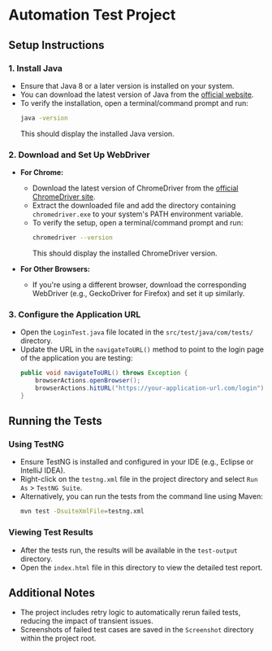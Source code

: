 
# **Automation Test Project**

## **Setup Instructions**

### **1. Install Java**
- Ensure that Java 8 or a later version is installed on your system.
- You can download the latest version of Java from the [official website](https://www.oracle.com/java/technologies/javase-jdk8-downloads.html).
- To verify the installation, open a terminal/command prompt and run:
  ```sh
  java -version
  ```
  This should display the installed Java version.

### **2. Download and Set Up WebDriver**
- **For Chrome:**
  - Download the latest version of ChromeDriver from the [official ChromeDriver site](https://sites.google.com/chromium.org/driver/).
  - Extract the downloaded file and add the directory containing `chromedriver.exe` to your system's PATH environment variable.
  - To verify the setup, open a terminal/command prompt and run:
    ```sh
    chromedriver --version
    ```
    This should display the installed ChromeDriver version.

- **For Other Browsers:**
  - If you're using a different browser, download the corresponding WebDriver (e.g., GeckoDriver for Firefox) and set it up similarly.

### **3. Configure the Application URL**
- Open the `LoginTest.java` file located in the `src/test/java/com/tests/` directory.
- Update the URL in the `navigateToURL()` method to point to the login page of the application you are testing:
  ```java
  public void navigateToURL() throws Exception {
      browserActions.openBrowser();
      browserActions.hitURL("https://your-application-url.com/login");
  }
  ```

## **Running the Tests**

### **Using TestNG**
- Ensure TestNG is installed and configured in your IDE (e.g., Eclipse or IntelliJ IDEA).
- Right-click on the `testng.xml` file in the project directory and select `Run As` > `TestNG Suite`.
- Alternatively, you can run the tests from the command line using Maven:
  ```sh
  mvn test -DsuiteXmlFile=testng.xml
  ```

### **Viewing Test Results**
- After the tests run, the results will be available in the `test-output` directory.
- Open the `index.html` file in this directory to view the detailed test report.

## **Additional Notes**
- The project includes retry logic to automatically rerun failed tests, reducing the impact of transient issues.
- Screenshots of failed test cases are saved in the `Screenshot` directory within the project root.
